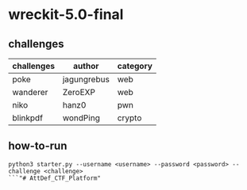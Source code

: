 # wreckit-5.0-final

## challenges

| challenges | author      | category |
| ---------- | ----------- | -------- |
| poke       | jagungrebus | web      |
| wanderer   | ZeroEXP     | web      |
| niko       | hanz0       | pwn      |
| blinkpdf   | wondPing    | crypto   |

## how-to-run

````
python3 starter.py --username <username> --password <password> --challenge <challenge>
```"# AttDef_CTF_Platform"
````
